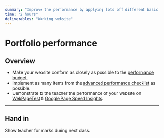 ```yaml
---
summary: "Improve the performance by applying lots off different basic & advanced performance techniques."
time: "2 hours"
deliverables: "Working website"
---
```


# Portfolio performance

## Overview

- Make your website conform as closely as possible to the [performance budget](https://learntheweb.courses/topics/advanced-performance-checklist/#performance-budget).
- Implement as many items from the [advanced performance checklist](https://learntheweb.courses/topics/advanced-performance-checklist/) as possible.
- Demonstrate to the teacher the performance of your website on [WebPageTest](https://www.webpagetest.org/) & [Google Page Speed Insights](https://developers.google.com/speed/pagespeed/insights/).

---

## Hand in

Show teacher for marks during next class.

